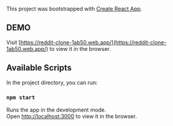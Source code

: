 This project was bootstrapped with [Create React App](https://github.com/facebook/create-react-app).

## DEMO

Visit [https://reddit-clone-1ab50.web.app/](https://reddit-clone-1ab50.web.app/) to view it in the browser.


## Available Scripts

In the project directory, you can run:

### `npm start`

Runs the app in the development mode.<br />
Open [http://localhost:3000](http://localhost:3000) to view it in the browser.

